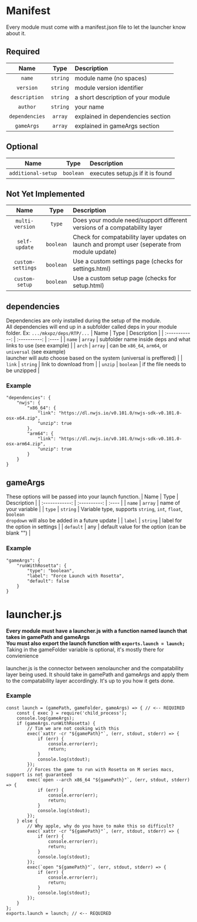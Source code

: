 # Manifest
Every module must come with a manifest.json file to let the launcher know about it.
## Required
| Name | Type | Description |
| :------------: | :----------: | :---- |
| `name` | `string` | module name (no spaces) |
| `version` | `string` | module version identifier |
| `description` | `string` | a short description of your module |
| `author` | `string` | your name |
| `dependencies` | `array` | explained in dependencies section |
| `gameArgs` | `array` | explained in gameArgs section |
## Optional
| Name | Type | Description |
| :------------: | :----------: | :---- |
| `additional-setup` | `boolean` | executes setup.js if it is found |


## Not Yet Implemented
| Name | Type | Description |
| :------------: | :----------: | :---- |
| `multi-version` | `type` | Does your module need/support different versions of a compatability layer |
| `self-update` | `boolean` | Check for compatability layer updates on launch and prompt user (seperate from module update) |
| `custom-settings` | `boolean` | Use a custom settings page (checks for settings.html) |
| `custom-setup` | `boolean` | Use a custom setup page (checks for setup.html) |

## dependencies
Dependencies are only installed during the setup of the module.<br>
All dependencies will end up in a subfolder called deps in your module folder. Ex: `.../mkxpz/deps/RTP/...`
| Name | Type | Description |
| :------------: | :----------: | :---- |
| `name` | `array` | subfolder name inside deps and what links to use (see example) |
| `arch` | `array` | can be `x86_64`, `arm64`, or `universal` (see example) <br> launcher will auto choose based on the system (universal is preffered) |
| `link` | `string` | link to download from |
| `unzip` | `boolean` | if the file needs to be unzipped |
### Example
```
"dependencies": {
    "nwjs": {
        "x86_64": {
            "link": "https://dl.nwjs.io/v0.101.0/nwjs-sdk-v0.101.0-osx-x64.zip",
            "unzip": true
        },
        "arm64": {
            "link": "https://dl.nwjs.io/v0.101.0/nwjs-sdk-v0.101.0-osx-arm64.zip",
            "unzip": true
        }
    }
}
```
## gameArgs
These options will be passed into your launch function.
| Name | Type | Description |
| :------------: | :----------: | :---- |
| `name` | `array` | name of your variable |
| `type` | `string` | Variable type, supports `string`, `int`, `float`, `boolean` <br> `dropdown` will also be added in a future update |
| `label` | `string` | label for the option in settings |
| `default` | any | default value for the option (can be blank "") |
### Example
```
"gameArgs": {
    "runWithRosetta": {
        "type": "boolean",
        "label": "Force Launch with Rosetta",
        "default": false
    }
}
```

# launcher.js
**Every module must have a launcher.js with a function named launch that takes in gamePath and gameArgs**<br>
**You must also export the launch function with `exports.launch = launch;`**<br>
Taking in the gameFolder variable is optional, it's mostly there for convienience<br>
<br>
launcher.js is the connector between xenolauncher and the compatability layer being used. It should take in gamePath and gameArgs and apply them to the compatability layer accordingly. It's up to you how it gets done.

### Example
```
const launch = (gamePath, gameFolder, gameArgs) => { // <-- REQUIRED
    const { exec } = require('child_process');
    console.log(gameArgs);
    if (gameArgs.runWithRosetta) {
        // Tim we are not cooking with this
        exec(`xattr -cr "${gamePath}"`, (err, stdout, stderr) => {
            if (err) {
                console.error(err);
                return;
            }
            console.log(stdout);
        });
        // Forces the game to run with Rosetta on M series macs, support is not guaranteed
        exec(`open --arch x86_64 "${gamePath}"`, (err, stdout, stderr) => {
            if (err) {
                console.error(err);
                return;
            }
            console.log(stdout);
        });
    } else {
        // Why apple, why do you have to make this so difficult?
        exec(`xattr -cr "${gamePath}"`, (err, stdout, stderr) => {
            if (err) {
                console.error(err);
                return;
            }
            console.log(stdout);
        });
        exec(`open "${gamePath}"`, (err, stdout, stderr) => {
            if (err) {
                console.error(err);
                return;
            }
            console.log(stdout);
        });
    }
};
exports.launch = launch; // <-- REQUIRED
```